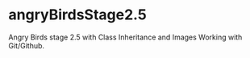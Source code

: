 # angryBirdsStage2.5
Angry Birds stage 2.5 with Class Inheritance and Images
Working with Git/Github.
